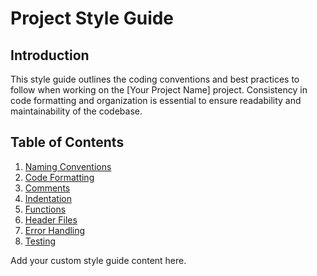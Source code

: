# Project Style Guide

## Introduction
This style guide outlines the coding conventions and best practices to follow when working on the [Your Project Name] project. Consistency in code formatting and organization is essential to ensure readability and maintainability of the codebase.

## Table of Contents
1. [Naming Conventions](#naming-conventions)
2. [Code Formatting](#code-formatting)
3. [Comments](#comments)
4. [Indentation](#indentation)
5. [Functions](#functions)
6. [Header Files](#header-files)
7. [Error Handling](#error-handling)
8. [Testing](#testing)

Add your custom style guide content here.